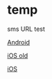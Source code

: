 # temp
sms URL test

<a href="sms:010-1234-5678?body=Hello World">Android</a>

<a href="sms:010-1234-5678;body=Hello World">iOS old</a>

<a href="sms:010-1234-5678&body=Hello World">iOS</a>
